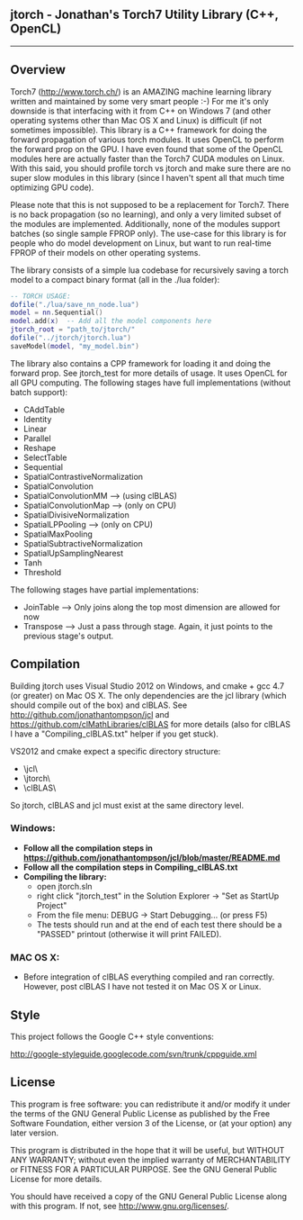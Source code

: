 **jtorch - Jonathan's Torch7 Utility Library (C++, OpenCL)**
---------
---------

**Overview**
--------

Torch7 (<http://www.torch.ch/>) is an AMAZING machine learning library written and maintained by some very smart people :-)  For me it's only downside is that interfacing with it from C++ on Windows 7 (and other operating systems other than Mac OS X and Linux) is difficult (if not sometimes impossible).  This library is a C++ framework for doing the forward propagation of various torch modules.  It uses OpenCL to perform the forward prop on the GPU.  I have even found that some of the OpenCL modules here are actually faster than the Torch7 CUDA modules on Linux.  With this said, you should profile torch vs jtorch and make sure there are no super slow modules in this library (since I haven't spent all that much time optimizing GPU code).

Please note that this is not supposed to be a replacement for Torch7.  There is no back propagation (so no learning), and only a very limited subset of the modules are implemented.  Additionally, none of the modules support batches (so single sample FPROP only).  The use-case for this library is for people who do model development on Linux, but want to run real-time FPROP of their models on other operating systems.

The library consists of a simple lua codebase for recursively saving a torch model to a compact binary format (all in the ./lua folder):

```lua
-- TORCH USAGE:
dofile("./lua/save_nn_node.lua")
model = nn.Sequential()
model.add(x)  -- Add all the model components here
jtorch_root = "path_to/jtorch/"
dofile("../jtorch/jtorch.lua")
saveModel(model, "my_model.bin")
```

The library also contains a CPP framework for loading it and doing the forward prop.  See jtorch_test for more details of usage.  It uses OpenCL for all GPU computing.  The following stages have full implementations (without batch support):

- CAddTable
- Identity
- Linear
- Parallel
- Reshape
- SelectTable
- Sequential
- SpatialContrastiveNormalization
- SpatialConvolution
- SpatialConvolutionMM --> (using clBLAS)
- SpatialConvolutionMap   --> (only on CPU)
- SpatialDivisiveNormalization
- SpatialLPPooling  --> (only on CPU)
- SpatialMaxPooling
- SpatialSubtractiveNormalization
- SpatialUpSamplingNearest
- Tanh
- Threshold

The following stages have partial implementations:
- JoinTable --> Only joins along the top most dimension are allowed for now
- Transpose --> Just a pass through stage.  Again, it just points to the previous stage's output.

**Compilation**
---------------

Building jtorch uses Visual Studio 2012 on Windows, and cmake + gcc 4.7 (or greater) on Mac OS X.  The only dependencies are the jcl library (which should compile out of the box) and clBLAS.  See <http://github.com/jonathantompson/jcl> and <https://github.com/clMathLibraries/clBLAS> for more details (also for clBLAS I have a "Compiling_clBLAS.txt" helper if you get stuck).

VS2012 and cmake expect a specific directory structure:

- \\jcl\\
- \\jtorch\\
- \\clBLAS\\

So jtorch, clBLAS and jcl must exist at the same directory level.

### Windows:
- **Follow all the compilation steps in <https://github.com/jonathantompson/jcl/blob/master/README.md>**
- **Follow all the compilation steps in Compiling_clBLAS.txt**
- **Compiling the library:**
    - open jtorch.sln
    - right click "jtorch_test" in the Solution Explorer -> "Set as StartUp Project"
    - From the file menu: DEBUG -> Start Debugging... (or press F5)
    - The tests should run and at the end of each test there should be a "PASSED" printout (otherwise it will print FAILED).

### MAC OS X:
- Before integration of clBLAS everything compiled and ran correctly. However, post clBLAS I have not tested it on Mac OS X or Linux.

**Style**
---------

This project follows the Google C++ style conventions: 

<http://google-styleguide.googlecode.com/svn/trunk/cppguide.xml>

**License**
-----------
This program is free software: you can redistribute it and/or modify
it under the terms of the GNU General Public License as published by
the Free Software Foundation, either version 3 of the License, or
(at your option) any later version.

This program is distributed in the hope that it will be useful,
but WITHOUT ANY WARRANTY; without even the implied warranty of
MERCHANTABILITY or FITNESS FOR A PARTICULAR PURPOSE.  See the
GNU General Public License for more details.

You should have received a copy of the GNU General Public License
along with this program.  If not, see <http://www.gnu.org/licenses/>.
